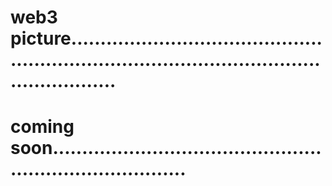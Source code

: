 # web3 picture..................................................................................................................
# coming soon............................................................................
